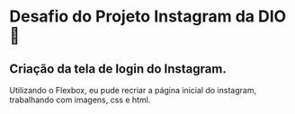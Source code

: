 # Desafio do Projeto Instagram da DIO🚀


## Criação da tela de login do Instagram.

Utilizando o Flexbox, eu pude recriar a página inicial do instagram, trabalhando com imagens, css e html.
